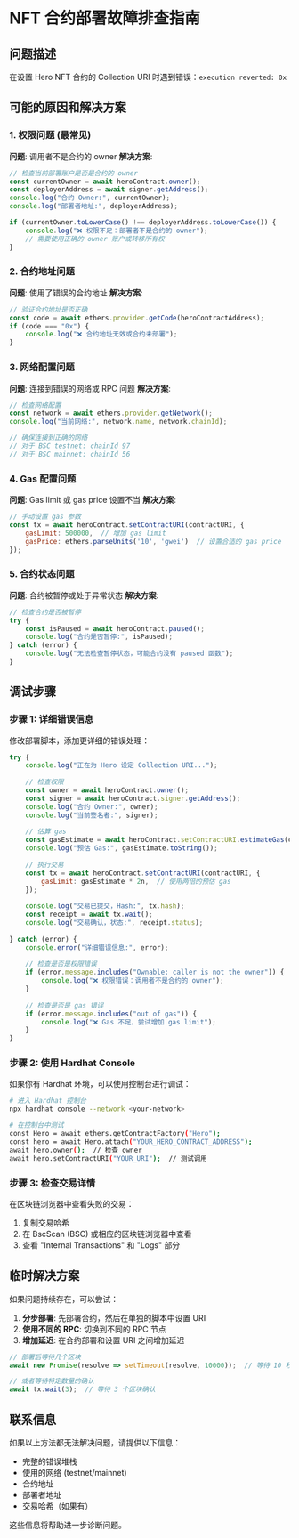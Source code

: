 # NFT 合约部署故障排查指南

## 问题描述
在设置 Hero NFT 合约的 Collection URI 时遇到错误：`execution reverted: 0x`

## 可能的原因和解决方案

### 1. 权限问题 (最常见)
**问题**: 调用者不是合约的 owner
**解决方案**:
```javascript
// 检查当前部署账户是否是合约的 owner
const currentOwner = await heroContract.owner();
const deployerAddress = await signer.getAddress();
console.log("合约 Owner:", currentOwner);
console.log("部署者地址:", deployerAddress);

if (currentOwner.toLowerCase() !== deployerAddress.toLowerCase()) {
    console.log("❌ 权限不足：部署者不是合约的 owner");
    // 需要使用正确的 owner 账户或转移所有权
}
```

### 2. 合约地址问题
**问题**: 使用了错误的合约地址
**解决方案**:
```javascript
// 验证合约地址是否正确
const code = await ethers.provider.getCode(heroContractAddress);
if (code === "0x") {
    console.log("❌ 合约地址无效或合约未部署");
}
```

### 3. 网络配置问题
**问题**: 连接到错误的网络或 RPC 问题
**解决方案**:
```javascript
// 检查网络配置
const network = await ethers.provider.getNetwork();
console.log("当前网络:", network.name, network.chainId);

// 确保连接到正确的网络
// 对于 BSC testnet: chainId 97
// 对于 BSC mainnet: chainId 56
```

### 4. Gas 配置问题
**问题**: Gas limit 或 gas price 设置不当
**解决方案**:
```javascript
// 手动设置 gas 参数
const tx = await heroContract.setContractURI(contractURI, {
    gasLimit: 500000,  // 增加 gas limit
    gasPrice: ethers.parseUnits('10', 'gwei')  // 设置合适的 gas price
});
```

### 5. 合约状态问题
**问题**: 合约被暂停或处于异常状态
**解决方案**:
```javascript
// 检查合约是否被暂停
try {
    const isPaused = await heroContract.paused();
    console.log("合约是否暂停:", isPaused);
} catch (error) {
    console.log("无法检查暂停状态，可能合约没有 paused 函数");
}
```

## 调试步骤

### 步骤 1: 详细错误信息
修改部署脚本，添加更详细的错误处理：

```javascript
try {
    console.log("正在为 Hero 设定 Collection URI...");
    
    // 检查权限
    const owner = await heroContract.owner();
    const signer = await heroContract.signer.getAddress();
    console.log("合约 Owner:", owner);
    console.log("当前签名者:", signer);
    
    // 估算 gas
    const gasEstimate = await heroContract.setContractURI.estimateGas(contractURI);
    console.log("预估 Gas:", gasEstimate.toString());
    
    // 执行交易
    const tx = await heroContract.setContractURI(contractURI, {
        gasLimit: gasEstimate * 2n,  // 使用两倍的预估 gas
    });
    
    console.log("交易已提交，Hash:", tx.hash);
    const receipt = await tx.wait();
    console.log("交易确认，状态:", receipt.status);
    
} catch (error) {
    console.error("详细错误信息:", error);
    
    // 检查是否是权限错误
    if (error.message.includes("Ownable: caller is not the owner")) {
        console.log("❌ 权限错误：调用者不是合约的 owner");
    }
    
    // 检查是否是 gas 错误
    if (error.message.includes("out of gas")) {
        console.log("❌ Gas 不足，尝试增加 gas limit");
    }
}
```

### 步骤 2: 使用 Hardhat Console
如果你有 Hardhat 环境，可以使用控制台进行调试：

```bash
# 进入 Hardhat 控制台
npx hardhat console --network <your-network>

# 在控制台中测试
const Hero = await ethers.getContractFactory("Hero");
const hero = await Hero.attach("YOUR_HERO_CONTRACT_ADDRESS");
await hero.owner();  // 检查 owner
await hero.setContractURI("YOUR_URI");  // 测试调用
```

### 步骤 3: 检查交易详情
在区块链浏览器中查看失败的交易：
1. 复制交易哈希
2. 在 BscScan (BSC) 或相应的区块链浏览器中查看
3. 查看 "Internal Transactions" 和 "Logs" 部分

## 临时解决方案

如果问题持续存在，可以尝试：

1. **分步部署**: 先部署合约，然后在单独的脚本中设置 URI
2. **使用不同的 RPC**: 切换到不同的 RPC 节点
3. **增加延迟**: 在合约部署和设置 URI 之间增加延迟

```javascript
// 部署后等待几个区块
await new Promise(resolve => setTimeout(resolve, 10000));  // 等待 10 秒

// 或者等待特定数量的确认
await tx.wait(3);  // 等待 3 个区块确认
```

## 联系信息

如果以上方法都无法解决问题，请提供以下信息：
- 完整的错误堆栈
- 使用的网络 (testnet/mainnet)
- 合约地址
- 部署者地址
- 交易哈希（如果有）

这些信息将帮助进一步诊断问题。